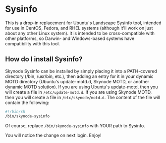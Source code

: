 # Sysinfo
This is a drop-in replacement for Ubuntu's Landscape Sysinfo tool, intended for use in CentOS, Fedora, and RHEL systems (although it'll work on just about any other Linux system). It is intended to be cross-compatible with other platforms, so Darwin- and Windows-based systems have compatibility with this tool.

## How do I install Sysinfo?
Skynode Sysinfo can be installed by simply placing it into a PATH-covered directory (/bin, /usr/bin, etc.), then adding an entry for it in your dynamic MOTD directory (Ubuntu's update-motd.d, Skynode MOTD, or another dynamic MOTD solution). If you are using Ubuntu's update-motd, then you will create a file in `/etc/update-motd.d`. If you are using Skynode MOTD, then you will create a file in `/etc/skynode/motd.d`. The content of the file will contain the following:
```sh
#!/bin/sh
/bin/skynode-sysinfo
```

Of course, replace `/bin/skynode-sysinfo` with YOUR path to Sysinfo.

You will notice the change on next login.
Enjoy!